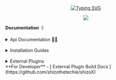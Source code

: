 <div align="center">
<a href="https://git.io/typing-svg"><img src="https://readme-typing-svg.demolab.com?font=Ribeye&size=50&pause=1000&color=F710B1&center=true&width=910&height=100&lines=Welcome+to+Shizo+Techie's+Project;Shizo+WhatsApp+Bot;Coded+By+Shizo Techie" alt="Typing SVG" /></a>
</div>
<p align="center"> 
<img src="https://komarev.com/ghpvc/?username=shizothetechie&color=brightgreen" />
<p/>

**Documentation** 🖇️
<details>
<summary> Api Documentation 🧞‍♀️ </summary>

  <a href="https://shizoapi.onrender.com">Api Docs</a>
  </details>
  <br>
  <details>
  <summary> Installation Guides </summary>
- [Termux Guide](https://shizoapi.onrender.com)
</details>

<br>

<details>
<summary> External Plugins </summary>
##ShizoBot Support External plugin.
Shizo Bot can be upgrade by installing external plugin that made by third party developers. 
```
 **_NOTE:_** Installing External Plugin may cause error if plugin have any error.
 ```
</details>
**For Developer**
- [ External Plugin Build Docs ](https://github.com/shizothetechie/shizoX)

</details>
